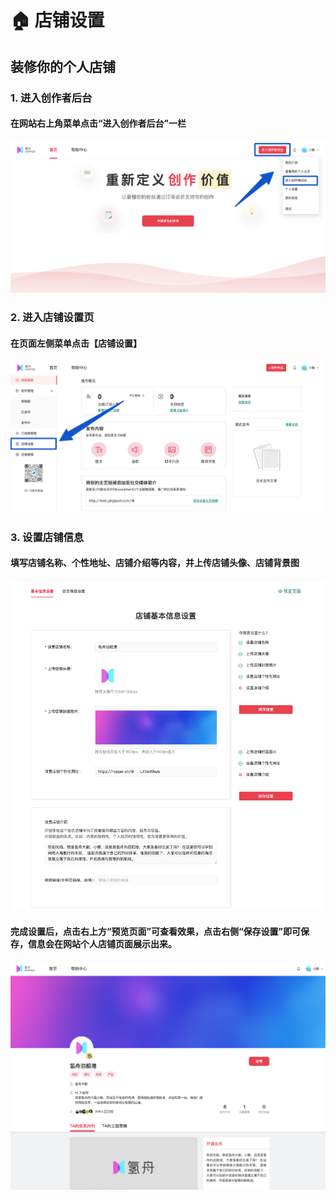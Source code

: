 # 🏠 店铺设置

## 装修你的个人店铺

### 1. 进入创作者后台

#### 在网站右上角菜单点击“进入创作者后台”一栏

![](../.gitbook/assets/2店铺设置01.png)

### 2. 进入店铺设置页

#### 在页面左侧菜单点击【店铺设置】

![](../.gitbook/assets/2店铺设置02.png)

### 3. 设置店铺信息

#### 填写店铺名称、个性地址、店铺介绍等内容，并上传店铺头像、店铺背景图

![](../.gitbook/assets/2店铺设置03.png)

#### 完成设置后，点击右上方“预览页面”可查看效果，点击右侧“保存设置”即可保存，信息会在网站个人店铺页面展示出来。

![](../.gitbook/assets/2店铺设置04.png)
